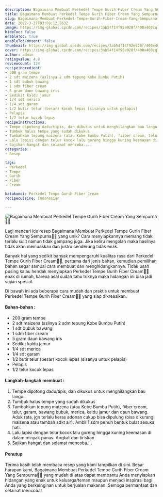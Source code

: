 ```yaml
---
description: Bagaimana Membuat Perkedel Tempe Gurih Fiber Cream Yang Sempurna"
title: Bagaimana Membuat Perkedel Tempe Gurih Fiber Cream Yang Sempurna
slug: Bagaimana-Membuat-Perkedel-Tempe-Gurih-Fiber-Cream-Yang-Sempurna
date: 2022-3-27T03:09:12.063Z
image: https://img-global.cpcdn.com/recipes/3ab54f14f92e928f/400x400cq70/photo.jpg
hideToc: false
enableToc: true
enableTocContent: false
thumbnail: https://img-global.cpcdn.com/recipes/3ab54f14f92e928f/400x400cq70/photo.jpg
cover: https://img-global.cpcdn.com/recipes/3ab54f14f92e928f/400x400cq70/photo.jpg
author: admin
ratingvalue: 4.8
reviewcount: 124
recipeingredient:
- 200 gram tempe
- 2 sdt maizena (aslinya 2 sdm tepung Kobe Bumbu Putih)
- 1 sdt bubuk bawang
- 1 sdm fiber cream
- 5 gram daun bawang iris
- Sedikit kaldu jamur
- 1/4 sdt merica
- 1/4 sdt garam
- 1/2 butir telur (besar) kocok lepas (sisanya untuk pelapis)
- Pelapis
- 1/2 telur kocok lepas
recipeinstructions:
- Tempe dipotong dadu/tipis, dan dikukus untuk menghilangkan bau langu.
- Tumbuk halus tempe yang sudah dikukus
- Tambahkan tepung maizena (atau Kobe Bumbu Putih), fiiber cream, telur, garam, bawang bubuk, merica, kaldu jamur dan daun bawang. Aduk rata, jgn terlalu keras adonan cukup bisa dipulung (bisa dikurangi maizena atau tambah sdkt air). Ambil 1 sdm penuh bentuk bulat sesuka hati.
- Lalu lapisi dengan telur kocok lalu goreng hingga kuning keemasan di dalam minyak panas. Angkat dan tiriskan
- Sajikan hangat dan selamat mencoba....
categories:
- Resep

tags:
- Perkedel
- Tempe
- Gurih
- Fiber
- Cream

katakunci: Perkedel Tempe Gurih Fiber Cream
recipecuisine: Indonesian

---
```


![Bagaimana Membuat Perkedel Tempe Gurih Fiber Cream Yang Sempurna👩‍🍳](https://img-global.cpcdn.com/recipes/3ab54f14f92e928f/400x400cq70/photo.jpg)

Lagi mencari ide resep Bagaimana Membuat Perkedel Tempe Gurih Fiber Cream Yang Sempurna👩‍🍳 yang unik? Cara menyiapkannya memang tidak terlalu sulit namun tidak gampang juga. Jika keliru mengolah maka hasilnya tidak akan memuaskan dan justru cenderung tidak enak.

Banyak hal yang sedikit banyak mempengaruhi kualitas rasa dari Perkedel Tempe Gurih Fiber Cream👩‍🍳, pertama dari jenis bahan, kemudian pemilihan bahan segar sampai cara membuat dan menghidangkannya. Tidak usah pusing kalau hendak menyiapkan Perkedel Tempe Gurih Fiber Cream👩‍🍳 enak di rumah, karena asal sudah tahu triknya maka hidangan ini bisa jadi sajian spesial.

Di bawah ini ada beberapa cara mudah dan praktis untuk membuat Perkedel Tempe Gurih Fiber Cream👩‍🍳 yang siap dikreasikan.

<!--inarticleads1-->

#### Bahan-bahan :

- 200 gram tempe
- 2 sdt maizena (aslinya 2 sdm tepung Kobe Bumbu Putih)
- 1 sdt bubuk bawang
- 1 sdm fiber cream
- 5 gram daun bawang iris
- Sedikit kaldu jamur
- 1/4 sdt merica
- 1/4 sdt garam
- 1/2 butir telur (besar) kocok lepas (sisanya untuk pelapis)
- Pelapis
- 1/2 telur kocok lepas

<!--inarticleads2-->

#### Langkah-langkah membuat :

1. Tempe dipotong dadu/tipis, dan dikukus untuk menghilangkan bau langu.
1. Tumbuk halus tempe yang sudah dikukus
1. Tambahkan tepung maizena (atau Kobe Bumbu Putih), fiiber cream, telur, garam, bawang bubuk, merica, kaldu jamur dan daun bawang. Aduk rata, jgn terlalu keras adonan cukup bisa dipulung (bisa dikurangi maizena atau tambah sdkt air). Ambil 1 sdm penuh bentuk bulat sesuka hati.
1. Lalu lapisi dengan telur kocok lalu goreng hingga kuning keemasan di dalam minyak panas. Angkat dan tiriskan
1. Sajikan hangat dan selamat mencoba....

#### Penutup

Terima kasih telah membaca resep yang kami tampilkan di sini. Besar harapan kami, Bagaimana Membuat Perkedel Tempe Gurih Fiber Cream Yang Sempurna👩‍🍳 yang mudah di atas dapat membantu Anda menyiapkan hidangan yang enak untuk keluarga/teman maupun menjadi inspirasi bagi Anda yang berkeinginan untuk berjualan makanan. Semoga bermanfaat dan selamat mencoba!